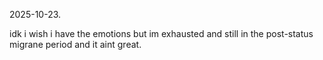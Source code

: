 2025-10-23.  

idk i wish i have the emotions but im exhausted and still in the post-status migrane period and it aint great.  
